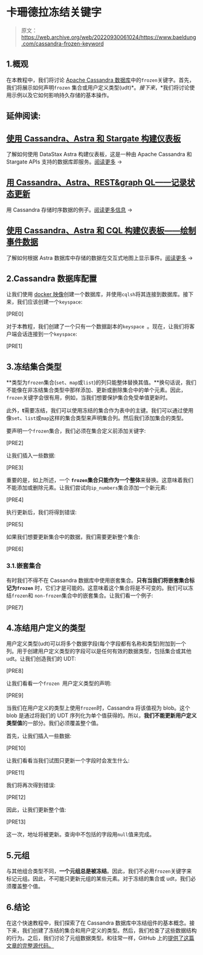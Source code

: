 # 卡珊德拉冻结关键字

> 原文：<https://web.archive.org/web/20220930061024/https://www.baeldung.com/cassandra-frozen-keyword>

## 1.概观

在本教程中，我们将讨论 [Apache Cassandra 数据库](https://web.archive.org/web/20220529024638/https://cassandra.apache.org/_/index.html)中的`frozen`关键字。首先，我们将展示如何声明`frozen` 集合或用户定义类型(udt)*。*接下来*，*我们将讨论使用示例以及它如何影响持久存储的基本操作。

## 延伸阅读:

## [使用 Cassandra、Astra 和 Stargate 构建仪表板](/web/20220529024638/https://www.baeldung.com/cassandra-astra-stargate-dashboard)

了解如何使用 DataStax Astra 构建仪表板，这是一种由 Apache Cassandra 和 Stargate APIs 支持的数据库即服务。[阅读更多](/web/20220529024638/https://www.baeldung.com/cassandra-astra-stargate-dashboard) →

## [用 Cassandra、Astra、REST&graph QL——记录状态更新](/web/20220529024638/https://www.baeldung.com/cassandra-astra-rest-dashboard-updates)

用 Cassandra 存储时序数据的例子。[阅读更多信息](/web/20220529024638/https://www.baeldung.com/cassandra-astra-rest-dashboard-updates) →

## [使用 Cassandra、Astra 和 CQL 构建仪表板——绘制事件数据](/web/20220529024638/https://www.baeldung.com/cassandra-astra-rest-dashboard-map)

了解如何根据 Astra 数据库中存储的数据在交互式地图上显示事件。[阅读更多](/web/20220529024638/https://www.baeldung.com/cassandra-astra-rest-dashboard-map) →

## 2.Cassandra 数据库配置

让我们使用 [docker 映像](https://web.archive.org/web/20220529024638/https://github.com/bitnami/bitnami-docker-cassandra)创建一个数据库，并使用`cqlsh`将其连接到数据库。接下来，我们应该创建一个`keyspace`:

[PRE0]

对于本教程，我们创建了一个只有一个数据副本的`keyspace `。现在，让我们将客户端会话连接到一个`keyspace`:

[PRE1]

## 3.冻结集合类型

**类型为`frozen`集合(`set`、`map`或`list`)的列只能整体替换其值。**换句话说，我们不能像在非冻结集合类型中那样添加、更新或删除集合中的单个元素。因此，`frozen`关键字会很有用，例如，当我们想要保护集合免受单值更新时。

此外，**t**需要冻结，我们可以使用冻结的集合作为表中的主键。我们可以通过使用像`set`、`list`或`map`这样的集合类型来声明集合列。然后我们添加集合的类型。

要声明一个`frozen`集合，我们必须在集合定义前添加关键字:

[PRE2]

让我们插入一些数据:

[PRE3]

重要的是，如上所述，一个 **`frozen`集合只能作为一个整体**来替换。这意味着我们不能添加或删除元素。让我们尝试向`ip_numbers`集合添加一个新元素:

[PRE4]

执行更新后，我们将得到错误:

[PRE5]

如果我们想要更新集合中的数据，我们需要更新整个集合:

[PRE6]

### 3.1.嵌套集合

有时我们不得不在 Cassandra 数据库中使用嵌套集合。**只有当我们将嵌套集合标记为`frozen`** 时，它们才是可能的。这意味着这个集合将是不可变的。我们可以冻结`frozen`和 `non-frozen`集合中的嵌套集合。让我们看一个例子:

[PRE7]

## 4.冻结用户定义的类型

用户定义类型(udt)可以将多个数据字段(每个字段都有名称和类型)附加到一个列。用于创建用户定义类型的字段可以是任何有效的数据类型，包括集合或其他 udt。让我们创造我们的 UDT:

[PRE8]

让我们看看一个`frozen `用户定义类型的声明:

[PRE9]

当我们在用户定义的类型上使用`frozen`时，Cassandra 将该值视为 blob。这个 blob 是通过将我们的 UDT 序列化为单个值获得的。所以，**我们不能更新用户定义类型值**的一部分。我们必须覆盖整个值。

首先，让我们插入一些数据:

[PRE10]

让我们看看当我们试图只更新一个字段时会发生什么:

[PRE11]

我们将再次得到错误:

[PRE12]

因此，让我们更新整个值:

[PRE13]

这一次，地址将被更新。查询中不包括的字段用`null`值来完成。

## 5.元组

与其他组合类型不同，**一个元组总是被冻结**。因此，我们不必用`frozen`关键字来标记元组。因此，不可能只更新元组的某些元素。对于冻结的集合或 udt，我们必须覆盖整个值。

## 6.结论

在这个快速教程中，我们探索了在 Cassandra 数据库中冻结组件的基本概念。接下来，我们创建了冻结的集合和用户定义的类型。然后，我们检查了这些数据结构的行为。之后，我们讨论了元组数据类型。和往常一样，GitHub 上的[提供了这篇文章的完整源代码。](https://web.archive.org/web/20220529024638/https://github.com/eugenp/tutorials/tree/master/persistence-modules/java-cassandra)